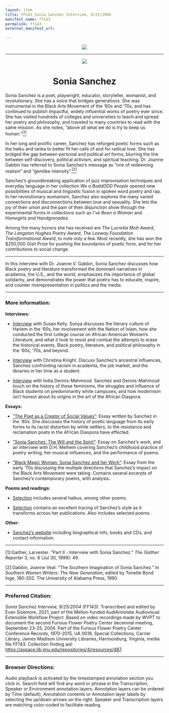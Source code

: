 ```yaml
---
layout: item
title: FF143_Sonia Sanchez Interview, 9/25/2004
manifest_name: ff143
permalink: ff143
external_manifest_url: 

---
```

<!-- Add an essay or interpretive material below this line,
using HTML or markdown.  Do not modify this file above this line -->
<p style="text-align:center"><img src="https://www.jmu.edu/_images/furiousflower/furious-flower-logo.jpg"></p>
<hr>
<p style="text-align:center"><img src="https://furiousflower.org/wp-content/uploads/2019/03/sonia-sanchez3.jpg"></p>
<h1 style="text-align:center">Sonia Sanchez</h1>
<p>Sonia Sanchez is a poet, playwright, educator, storyteller, womanist, and revolutionary. She has a voice that bridges generations. She was instrumental in the Black Arts Movement of the ‘60s and ‘70s, and has continued to publish impactful, widely influential works of poetry ever since. She has visited hundreds of colleges and universities to teach and spread her poetry and philosophy, and traveled to many countries to read with the same mission. As she notes, ”above all what we do is try to keep us human.”<a href="#fn1"><sup>[1]</sup></a></p>
<p>In her long and prolific career, Sanchez has reforged poetic forms such as the haiku and tanka to better fit her calls of and for radical love. She has bridged the gap between personal and political art forms, blurring the line between self-discovery, political activism, and spiritual teaching. Dr. Joanne Gabbin has referred to Sonia Sanchez’s message as “one of redeeming realism” and “gemlike intensity”.<a href="#fn2"><sup>[2]</sup></a></p>
<p>Sanchez’s groundbreaking application of jazz improvisation techniques and everyday language in her collection <i>We a BaddDDD People</i> opened new possibilities of musical and linguistic fusion in spoken word poetry and rap. In her revolutionary womanism, Sanchez also explores the many varied connections and disconnections between love and sexuality. She lets the joy of their union and the pain of their disjunction show through the experimental forms in collections such as <i>I’ve Been a Woman</i> and <i>Homegirls and Handgrenades</i>.</p>
<p>Among the many honors she has received are <i>The Lucretia Mott Award</i>, <i>The Langston Hughes Poetry Award</i>, <i>The Leeway Foundation Transformational Award</i>, to note only a few. Most recently, she has won the $250,000 Gish Prize for pushing the boundaries of poetic form, and for her contributions to social change.</p>
<hr>
<p>In this interview with Dr. Joanne V. Gabbin, Sonia Sanchez discusses how Black poetry and literature transformed the dominant narratives in academia, the U.S., and the world, emphasizes the importance of global solidarity, and demonstrates the power that poetry has to educate, inspire, and counter misrepresentation in politics and the media.</p>
<hr>
<h3>More information:</h3>
<b>Interviews:</b>
<ul><li><p><a href="https://www.jstor.org/stable/26446152">Interview</a>  with Susan Kelly. Sonya discusses the literary culture of Harlem in the ‘60s, her involvement with the Nation of Islam, how she conducted the first college course on African American Women’s Literature, and what it took to resist and combat the attempts to erase the historical events, Black poetry, literature, and political philosophy in the ‘60s, ‘70s, and beyond.</p></li></ul>
<ul><li><p><a href="https://bostonreview.net/articles/sonia-sanchez-christina-knight-straight-down-bones">Interview</a> with Christina Knight. Discuss Sanchez’s ancestral influences, Sanchez confronting racism in academia, the job market, and the libraries in her time as a student.</p></li></ul>
<ul><li><p><a href="https://www.jstor.org/stable/40545827">Interview</a> with India Dennis-Mahmood. Sanchez and Dennis-Mahmood touch on the history of these feminisms, the struggles and influence of Black students on predominantly white campuses, and how modernism isn’t honest about its origins in the art of the African Diaspora.</p></li></ul>
<b>Essays:</b>
<ul><li><p><a href="https://www.jstor.org/stable/41067138">”The Poet as a Creator of Social Values”</a>: Essay written by Sanchez in the ‘80s. She discusses the history of poetic language from its early forms to its racist distortion by white settlers, to the resistance and reclamation poets in the African Diaspora have effected.</p></li></ul>  
<ul><li><p><a href="https://www.jstor.org/stable/j.ctt130hrvp.8">”Sonia Sanchez: The Will and the Spirit”</a>: Essay on Sanchez’s work, and an interview with D.H. Melhem covering Sanchez’s childhood practice of poetry writing, her musical influences, and the performance of poems.</p></li></ul>
<ul><li><p><a href="https://www.jstor.org/stable/24350370">”Black Magic Woman: Sonia Sanchez and her Work”</a>: Essay from the early ‘70s discussing the multiple directions that Sanchez’s impact on the Black Arts Movement were taking. Contains several excerpts of Sanchez’s contemporary poems, with analysis.</p></li></ul>
<b>Poems and readings:</b>
<ul><li><p><a href="https://poets.org/poet/sonia-sanchez">Selection</a> includes several haikus, among other poems.</p></li></ul>
<ul><li><p><a href="https://www.afropoets.net/soniasanchez.html">Selection</a> contains an excellent tracing of Sanchez’s style as it transforms across her publications. Also includes selected poems.</p></li></ul>
<b>Other:</b>
<ul><li><p><a href="https://soniasanchez.net/bio">Sanchez’s website</a> including biographical info, books and CDs, and contact information.</p></li></ul>
<hr>
<p><a name="fn1">[1]</a>:Gaither, Larvester. "Part II - Interview with Sonia Sanchez." <i>The Gaither Reporter</i> 3, no. 6 (Jul 30, 1996): 49.</p>
<p><a name="fn2">[2]</a>:Gabbin, Joanne Veal. "The Southern Imagination of Sonia Sanchez." In <i>Southern Women Writers: The New Generation</i>, edited by Tonette Bond Inge, 180-202. The University of Alabama Press, 1990.</p>
<hr>
<h3>Preferred Citation:</h3>
<i>Sonia Sanchez Interview, 9/25/2004 (FF143)</i>. Transcribed and edited by Evan Sizemore, 2021, part of the Mellon-funded AudiAnnotate Audiovisual Extensible Workflow Project. Based on video recordings made by WVPT to document the second Furious Flower Poetry Center decennial meeting, September 23-25, 2004. Part of the Furious Flower Poetry Center Conference Records, 1970-2015, UA 0018, Special Collections, Carrier Library, James Madison University Libraries, Harrisonburg, Virginia, media file FF143. Collection finding aid: <a href="https://aspace.lib.jmu.edu/repositories/4/resources/487">https://aspace.lib.jmu.edu/repositories/4/resources/487</a>.
<hr>
<h3>Browser Directions:</h3> 
Audio playback is activated by the timestamped annotation section you click in. Search field will find any word or phrase in the Transcription, Speaker or Environment annotation layers. Annotation layers can be ordered by Time (default), Annotation contents or Annotation layer labels by selecting the up/down arrows on the right. Speaker and Transcription layers are matching color-coded to facilitate reading.
